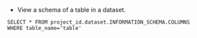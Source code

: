 

- View a schema of a table in a dataset.

```
SELECT * FROM project_id.dataset.INFORMATION_SCHEMA.COLUMNS
WHERE table_name='table'
```